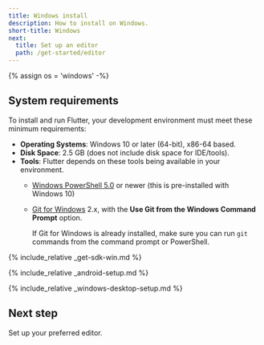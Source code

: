 ```yaml
---
title: Windows install
description: How to install on Windows.
short-title: Windows
next:
  title: Set up an editor
  path: /get-started/editor
---
```


{% assign os = 'windows' -%}

## System requirements

To install and run Flutter,
your development environment must meet these minimum requirements:

- **Operating Systems**: Windows 10 or later (64-bit), x86-64 based.
- **Disk Space**: 2.5 GB (does not include disk space for IDE/tools).
- **Tools**: Flutter depends on these tools being available in your environment.
  - [Windows PowerShell 5.0][] or newer (this is pre-installed with Windows 10)
  - [Git for Windows][] 2.x, with the
    **Use Git from the Windows Command Prompt** option.

     If Git for Windows is already installed,
     make sure you can run `git` commands from the
     command prompt or PowerShell.

{% include_relative _get-sdk-win.md %}

{% include_relative _android-setup.md %}

{% include_relative _windows-desktop-setup.md %}

## Next step

Set up your preferred editor.

[Git for Windows]: https://git-scm.com/download/win
[Windows PowerShell 5.0]: https://docs.microsoft.com/en-us/powershell/scripting/install/installing-windows-powershell
